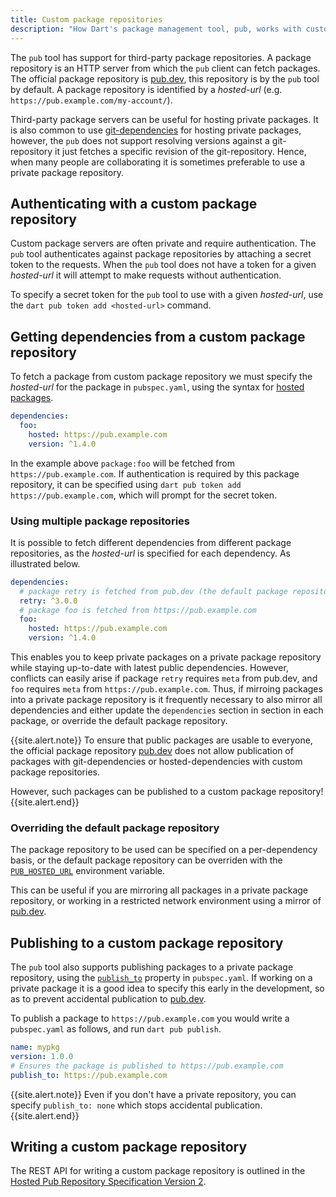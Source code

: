 ```yaml
---
title: Custom package repositories
description: "How Dart's package management tool, pub, works with custom package repositories."
---
```


The `pub` tool has support for third-party package repositories. A package
repository is an HTTP server from which the `pub` client can fetch packages.
The official package repository is [pub.dev]({{site.pub}}), this repository
is by the `pub` tool by default. A package repository is identified by a
_hosted-url_ (e.g. `https://pub.example.com/my-account/`). 

Third-party package servers can be useful for hosting private packages. It is
also common to use [git-dependencies](/tools/pub/dependencies#git-packages) for hosting
private packages, however, the `pub` does not support resolving versions against
a git-repository it just fetches a specific revision of the git-repository.
Hence, when many people are collaborating it is sometimes preferable to use a
private package repository.


## Authenticating with a custom package repository

Custom package servers are often private and require authentication. The `pub`
tool authenticates against package repositories by attaching a secret token to
the requests. When the `pub` tool does not have a token for a given
_hosted-url_ it will attempt to make requests without authentication.

To specify a secret token for the `pub` tool to use with a given _hosted-url_,
use the `dart pub token add <hosted-url>` command.


## Getting dependencies from a custom package repository

To fetch a package from custom package repository we must specify the
_hosted-url_ for the package in `pubspec.yaml`, using the syntax for
[hosted packages](/tools/pub/dependencies#hosted-packages).

```yaml
dependencies:
  foo:
    hosted: https://pub.example.com
    version: ^1.4.0
```

In the example above `package:foo` will be fetched from
`https://pub.example.com`. If authentication is required by this package
repository, it can be specified using
`dart pub token add https://pub.example.com`, which will prompt for the secret
token.


### Using multiple package repositories

It is possible to fetch different dependencies from different package
repositories, as the _hosted-url_ is specified for each dependency. As
illustrated below.

```yaml
dependencies:
  # package retry is fetched from pub.dev (the default package repository)
  retry: ^3.0.0
  # package foo is fetched from https://pub.example.com
  foo:
    hosted: https://pub.example.com
    version: ^1.4.0
```

This enables you to keep private packages on a private package repository
while staying up-to-date with latest public dependencies. However, conflicts can
easily arise if package `retry` requires `meta` from pub.dev, and `foo` requires
`meta` from `https://pub.example.com`. Thus, if mirroing packages into a private
package repository is it frequently necessary to also mirror all dependencies
and either update the `dependencies` section in section in each package, or
override the default package repository.

{{site.alert.note}}
  To ensure that public packages are usable to everyone, the official package
  repository [pub.dev]({{site.pub}}) does not allow publication of packages
  with git-dependencies or hosted-dependencies with custom package repositories.

  However, such packages can be published to a custom package repository!
{{site.alert.end}}


### Overriding the default package repository

The package repository to be used can be specified on a per-dependency basis,
or the default package repository can be overriden with the
[`PUB_HOSTED_URL`](/tools/pub/environment-variables) environment variable.

This can be useful if you are mirroring all packages in a private package
repository, or working in a restricted network environment using a mirror of
[pub.dev]({{site.pub}}).


## Publishing to a custom package repository

The `pub` tool also supports publishing packages to a private package
repository, using the [`publish_to`](/tools/pub/pubspec#publish_to) property in
`pubspec.yaml`. If working on a private package it is a good idea to specify
this early in the development, so as to prevent accidental publication to
[pub.dev]({{site.pub}}). 

To publish a package to `https://pub.example.com` you would write a
`pubspec.yaml` as follows, and run `dart pub publish`.

```yaml
name: mypkg
version: 1.0.0
# Ensures the package is published to https://pub.example.com
publish_to: https://pub.example.com
```

{{site.alert.note}}
  Even if you don't have a private repository, you can specify
  `publish_to: none` which stops accidental publication.
{{site.alert.end}}


## Writing a custom package repository

The REST API for writing a custom package repository is outlined in the
[Hosted Pub Repository Specification Version 2][repository-spec-v2.md].


[repository-spec-v2.md]: https://github.com/dart-lang/pub/blob/master/doc/repository-spec-v2.md
